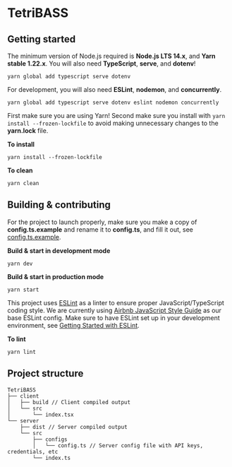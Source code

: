 # TetriBASS

## Getting started

The minimum version of Node.js required is **Node.js LTS 14.x**, and **Yarn stable 1.22.x**. You will also need **TypeScript**, **serve**, and **dotenv**!

```
yarn global add typescript serve dotenv
```

For development, you will also need **ESLint**, **nodemon**, and **concurrently**.

```
yarn global add typescript serve dotenv eslint nodemon concurrently
```

First make sure you are using Yarn! Second make sure you install with `yarn install --frozen-lockfile` to avoid making unnecessary changes to the **yarn.lock** file.

**To install**

```
yarn install --frozen-lockfile
```

**To clean**

```
yarn clean
```

## Building & contributing

For the project to launch properly, make sure you make a copy of **config.ts.example** and rename it to **config.ts**, and fill it out, see [config.ts.example](server/src/configs/config.ts.example).

**Build & start in development mode**

```
yarn dev
```

**Build & start in production mode**

```
yarn start
```

This project uses [ESLint](https://eslint.org/) as a linter to ensure proper JavaScript/TypeScript coding style. We are currently using [Airbnb JavaScript Style Guide](https://github.com/airbnb/javascript) as our base ESLint config. Make sure to have ESLint set up in your development environment, see [Getting Started with ESLint](https://eslint.org/docs/user-guide/getting-started).

**To lint**

```
yarn lint
```

## Project structure

```
TetriBASS
├── client
│   ├── build // Client compiled output
│   └── src
│       └── index.tsx
└── server
    ├── dist // Server compiled output
    └── src
        ├── configs
        │   └── config.ts // Server config file with API keys, credentials, etc
        └── index.ts
```